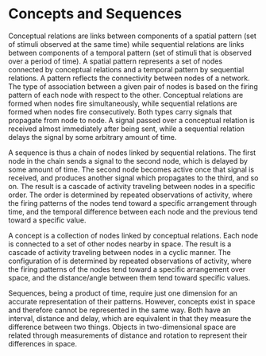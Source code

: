 # Concepts and Sequences

Conceptual relations are links between components of a spatial pattern (set of stimuli observed at the same time) while sequential relations are links between components of a temporal pattern (set of stimuli that is observed over a period of time). A spatial pattern represents a set of nodes connected by conceptual relations and a temporal pattern by sequential relations. A pattern reflects the connectivity between nodes of a network. The type of association between a given pair of nodes is based on the firing pattern of each node with respect to the other. Conceptual relations are formed when nodes fire simultaneously, while sequential relations are formed when nodes fire consecutively. Both types carry signals that propagate from node to node. A signal passed over a conceptual relation is received almost immediately after being sent, while a sequential relation delays the signal by some arbitrary amount of time.

A sequence is thus a chain  of nodes linked by sequential relations. The first node in the chain sends a signal to the second node, which is delayed by some amount of time. The second node becomes active once that signal is received, and produces another signal which propagates to the third, and so on. The result is a cascade of activity traveling between nodes in a specific order. The order is determined by repeated observations of activity, where the firing patterns of the nodes tend toward a specific arrangement through time, and the temporal difference between each node and the previous tend toward a specific value.

A concept is a collection of nodes linked by conceptual relations. Each node is connected to a set of other nodes nearby in space. The result is a cascade of activity traveling between nodes in a cyclic manner. The configuration of is determined by repeated observations of activity, where the firing patterns of the nodes tend toward a specific arrangement over space, and the distance/angle between them tend toward specific values.

Sequences, being a product of time, require just one dimension for an accurate representation of their patterns. However, concepts exist in space and therefore cannot be represented in the same way. Both have an interval, distance and delay, which are equivalent in that they measure the difference between two things. Objects in two-dimensional space are related through measurements of distance and rotation to represent their differences in space.
